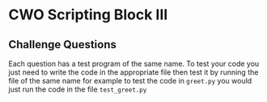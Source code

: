 # CWO Scripting Block III
## Challenge Questions

Each question has a test program of the same name. To test your code you just need to write the code in the appropriate file then test it by running the file of the same name  for example to test the code in `greet.py` you would just run the code in the file `test_greet.py`

